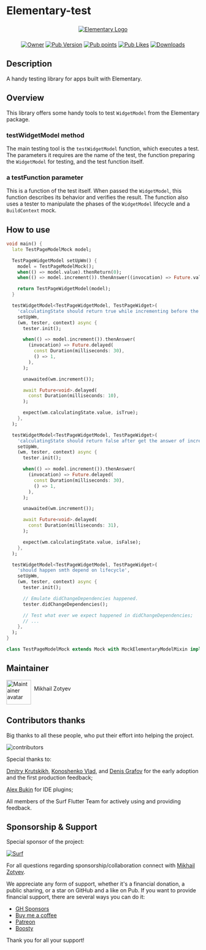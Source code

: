 # Elementary-test
###
<p align="center">
    <a href="https://documentation.elementaryteam.dev/libs/elementary-test/intro/"><img src="https://i.ibb.co/jgkB4ZN/Elementary-Logo.png" alt="Elementary Logo"></a>
</p>

###

<p align="center">
    <a href="https://github.com/MbIXjkee"><img src="https://img.shields.io/badge/Owner-mbixjkee-red.svg" alt="Owner"></a>
    <a href="https://pub.dev/packages/elementary_test"><img src="https://img.shields.io/pub/v/elementary_test?logo=dart&logoColor=white" alt="Pub Version"></a>
    <a href="https://pub.dev/packages/elementary_test"><img src="https://badgen.net/pub/points/elementary_test" alt="Pub points"></a>
    <a href="https://pub.dev/packages/elementary_test"><img src="https://badgen.net/pub/likes/elementary_test" alt="Pub Likes"></a>
    <a href="https://pub.dev/packages/elementary_test"><img src="https://img.shields.io/pub/dm/elementary_test" alt="Downloads"></a>
</p>


## Description

A handy testing library for apps built with Elementary.

## Overview

This library offers some handy tools to test `WidgetModel` from the Elementary package.

### testWidgetModel method

The main testing tool is the `testWidgetModel` function, which executes a test. The parameters it requires are the name of the test, the function preparing the `WidgetModel` for testing, and the test function itself.

### a testFunction parameter

This is a function of the test itself. When passed the `WidgetModel`, this function describes its behavior and verifies the result. The function also uses a tester to manipulate the phases of the `WidgetModel` lifecycle and a `BuildContext` mock.

## How to use
```dart
void main() {
  late TestPageModelMock model;

  TestPageWidgetModel setUpWm() {
    model = TestPageModelMock();
    when(() => model.value).thenReturn(0);
    when(() => model.increment()).thenAnswer((invocation) => Future.value(1));

    return TestPageWidgetModel(model);
  }

  testWidgetModel<TestPageWidgetModel, TestPageWidget>(
    'calculatingState should return true while incrementing before the answer was recieved',
    setUpWm,
    (wm, tester, context) async {
      tester.init();

      when(() => model.increment()).thenAnswer(
        (invocation) => Future.delayed(
          const Duration(milliseconds: 30),
          () => 1,
        ),
      );

      unawaited(wm.increment());

      await Future<void>.delayed(
        const Duration(milliseconds: 10),
      );

      expect(wm.calculatingState.value, isTrue);
    },
  );

  testWidgetModel<TestPageWidgetModel, TestPageWidget>(
    'calculatingState should return false after get the answer of incrementing',
    setUpWm,
    (wm, tester, context) async {
      tester.init();

      when(() => model.increment()).thenAnswer(
        (invocation) => Future.delayed(
          const Duration(milliseconds: 30),
          () => 1,
        ),
      );

      unawaited(wm.increment());

      await Future<void>.delayed(
        const Duration(milliseconds: 31),
      );

      expect(wm.calculatingState.value, isFalse);
    },
  );

  testWidgetModel<TestPageWidgetModel, TestPageWidget>(
    'should happen smth depend on lifecycle',
    setUpWm,
    (wm, tester, context) async {
      tester.init();

      // Emulate didChangeDependencies happened.
      tester.didChangeDependencies();

      // Test what ever we expect happened in didChangeDependencies;
      // ...
    },
  );
}

class TestPageModelMock extends Mock with MockElementaryModelMixin implements TestPageModel {}
```

## Maintainer

<a href="https://github.com/MbIXjkee">
    <div style="display: inline-block;">
        <img src="https://i.ibb.co/6Hhpg5L/circle-ava-jedi.png" height="64" width="64" alt="Maintainer avatar">
        <p style="float:right; margin-left: 8px;">Mikhail Zotyev</p>
    </div>
</a>

## Contributors thanks

Big thanks to all these people, who put their effort into helping the project.

![contributors](https://contributors-img.firebaseapp.com/image?repo=Elementary-team/flutter-elementary)
<a href="https://github.com/Elementary-team/flutter-elementary/graphs/contributors"></a>

Special thanks to:

[Dmitry Krutskikh](https://github.com/dkrutskikh), [Konoshenko Vlad](https://github.com/vlkonoshenko), and 
[Denis Grafov](https://github.com/grafovdenis) for the early adoption and the first production feedback;

[Alex Bukin](https://github.com/AlexeyBukin) for IDE plugins;

All members of the Surf Flutter Team for actively using and providing feedback.

## Sponsorship & Support

Special sponsor of the project:

<a href="https://surf.dev/">
<img src="https://surf.dev/wp-content/themes/surf/assets/img/logo.svg" alt="Surf"/>
</a>

For all questions regarding sponsorship/collaboration connect with [Mikhail Zotyev](https://github.com/MbIXjkee).

We appreciate any form of support, whether it's a financial donation, a public sharing, or a star on GitHub and a like on Pub. If you want to provide financial support, there are several ways you can do it:

  - [GH Sponsors](https://github.com/sponsors/MbIXjkee)
  - [Buy me a coffee](https://buymeacoffee.com/mbixjkee)
  - [Patreon](https://www.patreon.com/MbIXJkee)
  - [Boosty](https://boosty.to/mbixjkee)

Thank you for all your support!
